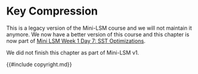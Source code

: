 <!--
  mini-lsm-book © 2022-2025 by Alex Chi Z is licensed under CC BY-NC-SA 4.0
-->

# Key Compression

<div class="warning">

This is a legacy version of the Mini-LSM course and we will not maintain it anymore. We now have a better version of this course 
and this chapter is now part of [Mini LSM Week 1 Day 7: SST Optimizations](./week1-07-sst-optimizations.md).

</div>

We did not finish this chapter as part of Mini-LSM v1.

{{#include copyright.md}}
